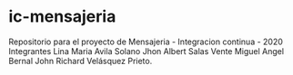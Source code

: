 # ic-mensajeria
Repositorio para el proyecto de Mensajeria - Integracion continua - 2020
Integrantes
Lina Maria Avila Solano
Jhon Albert Salas Vente
Miguel Angel Bernal
John Richard Velásquez Prieto.
